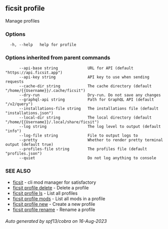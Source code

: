 ## ficsit profile

Manage profiles

### Options

```
  -h, --help   help for profile
```

### Options inherited from parent commands

```
      --api-base string             URL for API (default "https://api.ficsit.app")
      --api-key string              API key to use when sending requests
      --cache-dir string            The cache directory (default "/home/{{Username}}/.cache/ficsit")
      --dry-run                     Dry-run. Do not save any changes
      --graphql-api string          Path for GraphQL API (default "/v2/query")
      --installations-file string   The installations file (default "installations.json")
      --local-dir string            The local directory (default "/home/{{Username}}/.local/share/ficsit")
      --log string                  The log level to output (default "info")
      --log-file string             File to output logs to
      --pretty                      Whether to render pretty terminal output (default true)
      --profiles-file string        The profiles file (default "profiles.json")
      --quiet                       Do not log anything to console
```

### SEE ALSO

* [ficsit](ficsit.md)	 - cli mod manager for satisfactory
* [ficsit profile delete](ficsit_profile_delete.md)	 - Delete a profile
* [ficsit profile ls](ficsit_profile_ls.md)	 - List all profiles
* [ficsit profile mods](ficsit_profile_mods.md)	 - List all mods in a profile
* [ficsit profile new](ficsit_profile_new.md)	 - Create a new profile
* [ficsit profile rename](ficsit_profile_rename.md)	 - Rename a profile

###### Auto generated by spf13/cobra on 16-Aug-2023
